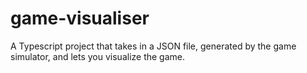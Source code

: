 # game-visualiser
A Typescript project that takes in a JSON file, generated by the game simulator, and lets you visualize the game.
